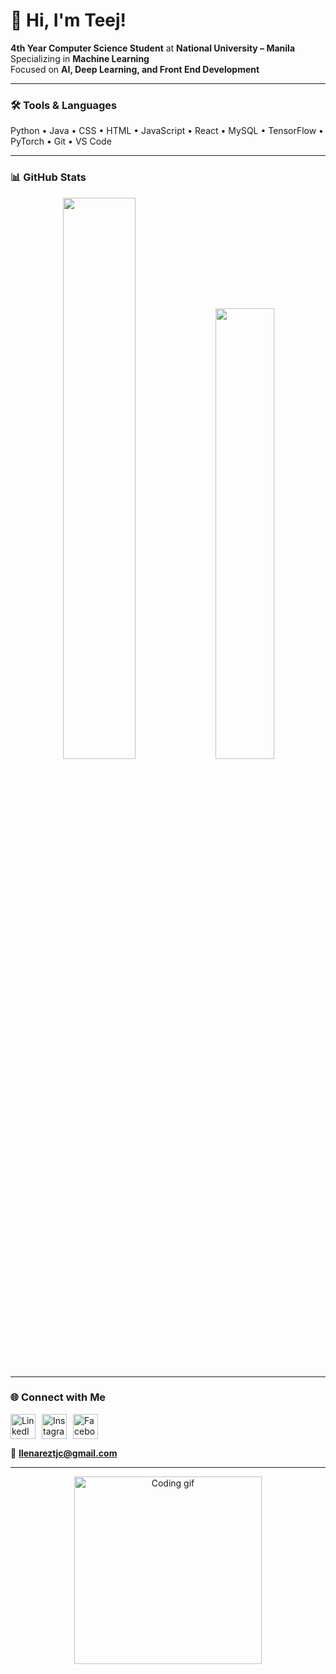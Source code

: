 # 🙂 Hi, I'm Teej!

**4th Year Computer Science Student** at **National University – Manila**  
Specializing in **Machine Learning**  
Focused on **AI, Deep Learning, and Front End Development**

---

### 🛠️ Tools & Languages
Python • Java • CSS • HTML • JavaScript • React • MySQL • TensorFlow • PyTorch • Git • VS Code  

---

### 📊 GitHub Stats
<p align="center">
  <img width="48%" src="https://github-readme-stats.vercel.app/api?username=teejx&show_icons=true&theme=tokyonight" />
  <img width="43%" src="https://github-readme-stats.vercel.app/api/top-langs/?username=teejx&layout=compact&theme=tokyonight" />
</p>

---

### 🌐 Connect with Me
<p align="left" style="display: flex; align-items: center; gap: 10px;">
  <a href="https://www.linkedin.com/in/tehrence-llenarez-02a403354/?originalSubdomain=ph" target="_blank" style="text-decoration: none;">
    <img src="https://raw.githubusercontent.com/teejx/icons/refs/heads/main/linkedin.png" alt="LinkedIn" width="40" height="40"/>
  </a>
  <a href="https://www.instagram.com/tteej.l" target="_blank" style="text-decoration: none;">
    <img src="https://github.com/user-attachments/assets/00fe1f1f-5b7a-4f35-9897-155ea71d3fe9" alt="Instagram" width="40" height="40"/>
  </a>
  <a href="https://www.facebook.com/teej.llenarez" target="_blank" style="text-decoration: none;">
    <img src="https://raw.githubusercontent.com/teejx/icons/refs/heads/main/facebook.png" alt="Facebook" width="40" height="40"/>
  </a>
</p>


📧 **llenareztjc@gmail.com**

---

<p align="center">
  <img src="https://media.giphy.com/media/qgQUggAC3Pfv687qPC/giphy.gif" width="300" alt="Coding gif">
</p>
